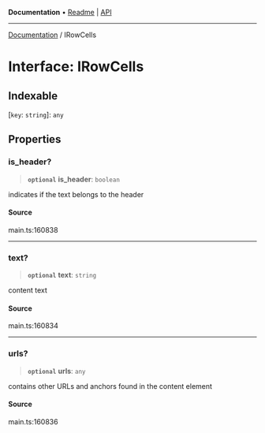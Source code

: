 **Documentation** • [Readme](../README.md) \| [API](../globals.md)

***

[Documentation](../README.md) / IRowCells

# Interface: IRowCells

## Indexable

 \[`key`: `string`\]: `any`

## Properties

### is\_header?

> **`optional`** **is\_header**: `boolean`

indicates if the text belongs to the header

#### Source

main.ts:160838

***

### text?

> **`optional`** **text**: `string`

content text

#### Source

main.ts:160834

***

### urls?

> **`optional`** **urls**: `any`

contains other URLs and anchors found in the content element

#### Source

main.ts:160836
